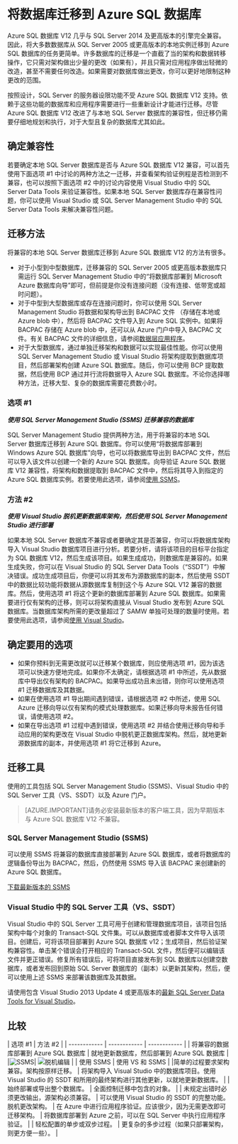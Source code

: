 <properties
   pageTitle="将数据库迁移到 Azure SQL 数据库"
   description="Microsoft Azure SQL 数据库, 数据库部署, 数据库迁移, 导入数据库, 导出数据库, 迁移向导"
   services="sql-database"
   documentationCenter=""
   authors="carlrabeler"
   manager="jeffreyg"
   editor=""/>

<tags
   ms.service="sql-database"
   ms.date="09/02/2015"
   wacn.date="10/17/2015"/>

# 将数据库迁移到 Azure SQL 数据库

Azure SQL 数据库 V12 几乎与 SQL Server 2014 及更高版本的引擎完全兼容。因此，将大多数数据库从 SQL Server 2005 或更高版本的本地实例迁移到 Azure SQL 数据库的任务更简单。许多数据库的迁移是一个直截了当的架构和数据转移操作，它只需对架构做出少量的更改（如果有），并且只需对应用程序做出轻微的改造，甚至不需要任何改造。如果需要对数据库做出更改，你可以更好地限制这种更改的范围。

按照设计，SQL Server 的服务器设限功能不受 Azure SQL 数据库 V12 支持。依赖于这些功能的数据库和应用程序需要进行一些重新设计才能进行迁移。尽管 Azure SQL 数据库 V12 改进了与本地 SQL Server 数据库的兼容性，但迁移仍需要仔细地规划和执行，对于大型且复杂的数据库尤其如此。

## 确定兼容性
若要确定本地 SQL Server 数据库是否与 Azure SQL 数据库 V12 兼容，可以首先使用下面选项 #1 中讨论的两种方法之一迁移，并查看架构验证例程是否检测到不兼容，也可以按照下面选项 #2 中的讨论内容使用 Visual Studio 中的 SQL Server Data Tools 来验证兼容性。如果本地 SQL Server 数据库存在兼容性问题，你可以使用 Visual Studio 或 SQL Server Management Studio 中的 SQL Server Data Tools 来解决兼容性问题。

## 迁移方法
将兼容的本地 SQL Server 数据库迁移到 Azure SQL 数据库 V12 的方法有很多。

- 对于小型到中型数据库，迁移兼容的 SQL Server 2005 或更高版本数据库只需运行 SQL Server Management Studio 中的“将数据库部署到 Microsoft Azure 数据库向导”即可，但前提是你没有连接问题（没有连接、低带宽或超时问题）。
- 对于中型到大型数据库或存在连接问题时，你可以使用 SQL Server Management Studio 将数据和架构导出到 BACPAC 文件 （存储在本地或 Azure blob 中），然后将 BACPAC 文件导入到 Azure SQL 实例中。如果将 BACPAC 存储在 Azure blob 中，还可以从 Azure 门户中导入 BACPAC 文件。有关 BACPAC 文件的详细信息，请参阅[数据层应用程序](https://msdn.microsoft.com/zh-cn/library/ee210546.aspx)。
- 对于大型数据库，通过单独迁移架构和数据可以实现最佳性能。你可以使用 SQL Server Management Studio 或 Visual Studio 将架构提取到数据库项目，然后部署架构创建 Azure SQL 数据库。随后，你可以使用 BCP 提取数据，然后使用 BCP 通过并行流将数据导入 Azure SQL 数据库。不论你选择哪种方法，迁移大型、复杂的数据库需要花费数小时。

### 选项 #1
***使用 SQL Server Management Studio (SSMS) 迁移兼容的数据库***

SQL Server Management Studio 提供两种方法，用于将兼容的本地 SQL Server 数据库迁移到 Azure SQL 数据库。你可以使用“将数据库部署到 Windows Azure SQL 数据库”向导，也可以将数据库导出到 BACPAC 文件，然后可以导入该文件以创建一个新的 Azure SQL 数据库。向导验证 Azure SQL 数据库 V12 兼容性，将架构和数据提取到 BACPAC 文件中，然后将其导入到指定的 Azure SQL 数据库实例。若要使用此选项，请参阅[使用 SSMS](/documentation/articles/sql-database-migrate-ssms)。

### 方法 #2
***使用 Visual Studio 脱机更新数据库架构，然后使用 SQL Server Management Studio 进行部署***

如果本地 SQL Server 数据库不兼容或者要确定其是否兼容，你可以将数据库架构导入 Visual Studio 数据库项目进行分析。若要分析，请将该项目的目标平台指定为 SQL 数据库 V12，然后生成该项目。如果生成成功，则数据库是兼容的。如果生成失败，你可以在 Visual Studio 的 SQL Server Data Tools（“SSDT”）中解决错误。成功生成项目后，你便可以将其发布为源数据库的副本，然后使用 SSDT 中的数据比较功能将数据从源数据库复制到这个与 Azure SQL V12 兼容的数据库。然后，使用选项 #1 将这个更新的数据库部署到 Azure SQL 数据库。如果需要进行仅有架构的迁移，则可以将架构直接从 Visual Studio 发布到 Azure SQL 数据库。当数据库架构所需的更改量超过了 SAMW 单独可处理的数量时使用。若要使用此选项，请参阅[使用 Visual Studio](/documentation/articles/sql-database-migrate-visualstudio-ssdt)。

## 确定要用的选项
- 如果你预料到无需更改就可以迁移某个数据库，则应使用选项 #1，因为该选项可以快速方便地完成。如果你不太确定，请根据选项 #1 中所述，先从数据库中导出仅有架构的 BACPAC。如果导出成功且未出错，则你可以使用选项 #1 迁移数据库及其数据。  
- 如果在使用选项 #1 导出期间遇到错误，请根据选项 #2 中所述，使用 SQL Azure 迁移向导以仅有架构的模式处理数据库。如果迁移向导未报告任何错误，请使用选项 #2。 
- 如果在导出选项 #1 过程中遇到错误，使用选项 #2 并结合使用迁移向导和手动应用的架构更改在 Visual Studio 中脱机更正数据库架构。然后，就地更新源数据库的副本，并使用选项 #1 将它迁移到 Azure。

## 迁移工具
使用的工具包括 SQL Server Management Studio (SSMS)、Visual Studio 中的 SQL Server 工具（VS、SSDT）以及 Azure 门户。

> [AZURE.IMPORTANT]请务必安装最新版本的客户端工具，因为早期版本与 Azure SQL 数据库 V12 不兼容。

### SQL Server Management Studio (SSMS)
可以使用 SSMS 将兼容的数据库直接部署到 Azure SQL 数据库，或者将数据库的逻辑备份导出为 BACPAC，然后，仍然使用 SSMS 导入该 BACPAC 来创建新的 Azure SQL 数据库。

[下载最新版本的 SSMS](https://msdn.microsoft.com/zh-cn/library/mt238290.aspx)

### Visual Studio 中的 SQL Server 工具（VS、SSDT）
Visual Studio 中的 SQL Server 工具可用于创建和管理数据库项目，该项目包括架构中每个对象的 Transact-SQL 文件集。可以从数据库或者脚本文件导入该项目。创建后，可将该项目部署到 Azure SQL 数据库 v12；生成项目，然后验证架构兼容性。单击某个错误会打开相应的 Transact-SQL 文件，然后便可以编辑该文件并更正错误。修复所有错误后，可将项目直接发布到 SQL 数据库以创建空数据库，或者发布回到原始 SQL Server 数据库的（副本）以更新其架构，然后，便可以使用上述 SSMS 来部署该数据库及其数据。

请使用包含 Visual Studio 2013 Update 4 或更高版本的[最新 SQL Server Data Tools for Visual Studio](https://msdn.microsoft.com/zh-cn/library/mt204009.aspx)。

## 比较
| 选项 #1 | 方法 #2 |
| ------------ | ------------ | ------------ |
| 将兼容的数据库部署到 Azure SQL 数据库 | 就地更新数据库，然后部署到 Azure SQL 数据库 |
|![SSMS](./media/sql-database-cloud-migrate/01SSMSDiagram.png)| ![脱机编辑](./media/sql-database-cloud-migrate/03VSSSDTDiagram.png) |
| 使用 SSMS | 使用 VS 和 SSMS |
|简单的过程要求架构兼容。架构按原样迁移。 | 将架构导入 Visual Studio 中的数据库项目。使用 Visual Studio 的 SSDT 和所用的最终架构进行其他更新，以就地更新数据库。 |
| 始终部署或导出整个数据库。 | 全面控制迁移中包含的对象。 |
| 未规定出错时必须更改输出，源架构必须兼容。 | 可以使用 Visual Studio 的 SSDT 的完整功能。脱机更改架构。 | 在 Azure 中进行应用程序验证。应该很少，因为无需更改即可迁移架构。 | 将数据库部署到 Azure 之前，可以在 SQL Server 中执行应用程序验证。 |
| 轻松配置的单步或双步过程。 | 更复杂的多步过程（如果只部署架构，则更方便一些）。 |

<!---HONumber=74-->